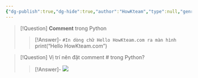```yaml
---
{"dg-publish":true,"dg-hide":true,"author":"HowKteam","type":null,"genre":null,"word-count":null,"tags":["python","kteam"],"title":"04. Cách ghi chú trong Python","permalink":"/du-an/hoc-python/04-cach-ghi-chu-trong-python/","hide":true,"dgPassFrontmatter":true}
---
```



> [!Question] **Comment** trong Python 
>> [!Answer]-
>> ```#In dòng chữ Hello HowKteam.com ra màn hình```
>> print(“Hello HowKteam.com”)
<!--SR:!2023-08-30,3,250-->

> [!Question] Vị trí nên đặt comment # trong Python?
>> [!Answer]-
>> ![](https://i.imgur.com/L2RV7fl.png) <!--SR:!2023-08-30,3,250-->

 